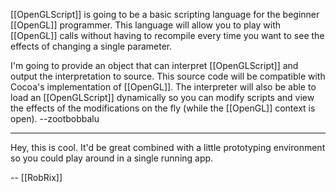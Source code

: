 [[OpenGLScript]] is going to be a basic scripting language for the beginner [[OpenGL]] programmer. This language will allow you to play with [[OpenGL]] calls without having to recompile every time you want to see the effects of changing a single parameter. 

I'm going to provide an object that can interpret [[OpenGLScript]] and output the interpretation to source. This source code will be compatible with Cocoa's implementation of [[OpenGL]]. The interpreter will also be able to load an [[OpenGLScript]] dynamically so you can modify scripts and view the effects of the modifications on the fly (while the [[OpenGL]] context is open). --zootbobbalu

----

Hey, this is cool. It'd be great combined with a little prototyping environment so you could play around in a single running app.

-- [[RobRix]]